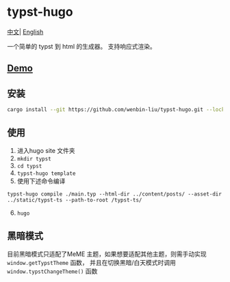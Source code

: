 # typst-hugo
<a href="./README.zh_CN.md">中文</a>|
<a href="./README.md">English</a>

一个简单的 typst 到 html 的生成器。
支持响应式渲染。

## [Demo](https://typst-hugo-demo.pages.dev/)

## 安装

```bash
cargo install --git https://github.com/wenbin-liu/typst-hugo.git --locked   
```  

## 使用
1. 进入hugo site 文件夹
2. `mkdir typst`
3. `cd typst`
4. `typst-hugo template`
5. 使用下述命令编译
```
typst-hugo compile ./main.typ --html-dir ../content/posts/ --asset-dir ../static/typst-ts --path-to-root /typst-ts/
```
6. `hugo`

## 黑暗模式
目前黑暗模式只适配了MeME 主题，如果想要适配其他主题，则需手动实现`window.getTypstTheme` 函数， 并且在切换黑暗/白天模式时调用 `window.typstChangeTheme()` 函数
